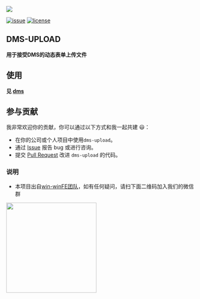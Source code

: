 ![](https://github.com/win-winFE/dms-upload/blob/master/logo.png)

[![issue](https://img.shields.io/github/issues/win-winFE/dms-upload.svg)](https://github.com/win-winFE/dms-upload)
[![license](https://img.shields.io/github/license/win-winFE/dms-upload.svg)](https://github.com/win-winFE/dms-upload)

## DMS-UPLOAD

**用于接受DMS的动态表单上传文件**

## 使用

**见 [dms](https://github.com/win-winFE/dms)**

## 参与贡献

我非常欢迎你的贡献，你可以通过以下方式和我一起共建 :smiley:：

- 在你的公司或个人项目中使用`dms-upload`。
- 通过 [Issue](https://github.com/win-winFE/dms-upload/issues) 报告 bug 或进行咨询。
- 提交 [Pull Request](https://github.com/win-winFE/dms-upload/pulls) 改进 `dms-upload` 的代码。

### 说明

* 本项目出自[win-winFE团队](https://github.com/win-winFE)，如有任何疑问，请扫下面二维码加入我们的微信群

<img src="https://github.com/win-winFE/dms/blob/master/qrcode.png" width="240px" height="240px" />
